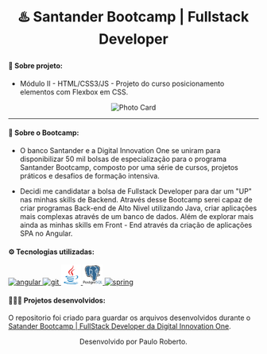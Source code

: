 # <p align="center"> ♨️ Santander Bootcamp | Fullstack Developer  </p>

#### 📝 Sobre projeto:

- Módulo II - HTML/CSS3/JS - Projeto do curso posicionamento elementos com Flexbox em CSS.

<p align="center">
<img src="https://user-images.githubusercontent.com/79487813/171544931-a9b71254-cca0-4877-bc31-965ac516655b.gif" alt="Photo Card" width="95%"/>
</p>


------

#### 📝 Sobre o Bootcamp:
- O banco Santander e a Digital Innovation One se uniram para disponibilizar 50 mil bolsas de especialização para o programa Santander Bootcamp, composto por uma série de cursos, projetos práticos e desafios de formação intensiva. <br>

- Decidi me candidatar a bolsa de Fullstack Developer para dar um "UP" nas minhas skills de Backend. Através desse Bootcamp serei capaz de criar programas Back-end de Alto Nivel utilizando Java, criar aplicações mais complexas através de um banco de dados. Além de explorar mais ainda as minhas skills em Front - End através da criação de aplicações SPA no Angular.

#### ⚙️ Tecnologias utilizadas:
<p align="left"> <a href="https://angular.io" target="_blank"> <img src="https://angular.io/assets/images/logos/angular/angular.svg" alt="angular" width="40" height="40"/> </a> <a href="https://git-scm.com/" target="_blank"> <img src="https://www.vectorlogo.zone/logos/git-scm/git-scm-icon.svg" alt="git" width="40" height="40"/> </a> <a href="https://www.java.com" target="_blank"> <img src="https://raw.githubusercontent.com/devicons/devicon/master/icons/java/java-original.svg" alt="java" width="40" height="40"/> </a> <a href="https://www.postgresql.org" target="_blank"> <img src="https://raw.githubusercontent.com/devicons/devicon/master/icons/postgresql/postgresql-original-wordmark.svg" alt="postgresql" width="40" height="40"/> </a> <a href="https://spring.io/" target="_blank"> <img src="https://www.vectorlogo.zone/logos/springio/springio-icon.svg" alt="spring" width="40" height="40"/> </a> </p>

#### 👩🏾‍💻 Projetos desenvolvidos:

   O repositorio foi criado para guardar os arquivos desenvolvidos durante o [Satander Bootcamp | FullStack Developer da Digital Innovation One](https://web.dio.me/track/santander-bootcamp-fullstack-developer).

<p align="center"> Desenvolvido por Paulo Roberto. </p>
